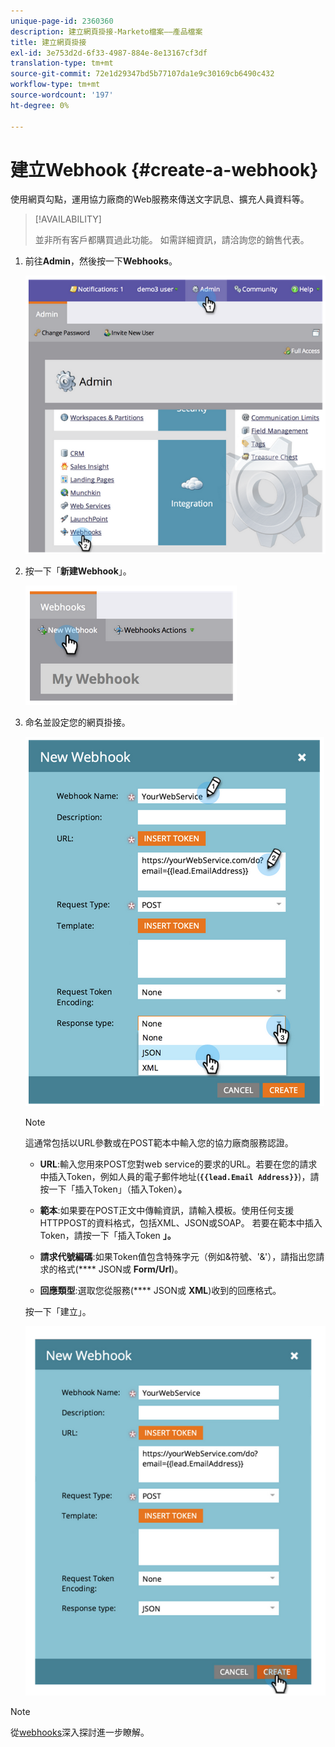 ```yaml
---
unique-page-id: 2360360
description: 建立網頁掛接-Marketo檔案——產品檔案
title: 建立網頁掛接
exl-id: 3e753d2d-6f33-4987-884e-8e13167cf3df
translation-type: tm+mt
source-git-commit: 72e1d29347bd5b77107da1e9c30169cb6490c432
workflow-type: tm+mt
source-wordcount: '197'
ht-degree: 0%

---
```


# 建立Webhook {#create-a-webhook}

使用網頁勾點，運用協力廠商的Web服務來傳送文字訊息、擴充人員資料等。

>[!AVAILABILITY]
>
>並非所有客戶都購買過此功能。 如需詳細資訊，請洽詢您的銷售代表。

1. 前往&#x200B;**Admin**，然後按一下&#x200B;**Webhooks**。

   ![](assets/image2014-9-24-14-3a52-3a57.png)

1. 按一下「**新建Webhook**」。

   ![](assets/image2014-9-24-14-3a53-3a9.png)

1. 命名並設定您的網頁掛接。

   ![](assets/image2014-9-24-14-3a53-3a19.png)

   >[!NOTE]
   >
   >這通常包括以URL參數或在POST範本中輸入您的協力廠商服務認證。

   * **URL**:輸入您用來POST您對web service的要求的URL。若要在您的請求中插入Token，例如人員的電子郵件地址(**`{{lead.Email Address}}`**)，請按一下「插入Token」（插入Token）**。**

   * **範本**:如果要在POST正文中傳輸資訊，請輸入模板。使用任何支援HTTPPOST的資料格式，包括XML、JSON或SOAP。 若要在範本中插入Token，請按一下「插入Token **」。**

   * **請求代號編碼**:如果Token值包含特殊字元（例如&amp;符號、&#39;&amp;&#39;），請指出您請求的格式(**** JSON或 **Form/Url**)。

   * **回應類型**:選取您從服務(**** JSON或 **XML**)收到的回應格式。

   按一下「建立」。

   ![](assets/image2014-9-24-14-3a53-3a35.png)

>[!NOTE]
>
>從[webhooks](https://developers.marketo.com/documentation/webhooks/)深入探討進一步瞭解。
